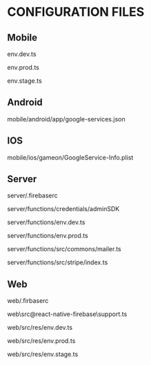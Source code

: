 
# CONFIGURATION FILES


## Mobile
env.dev.ts

env.prod.ts

env.stage.ts

## Android
mobile/android/app/google-services.json

## IOS
mobile/ios/gameon/GoogleService-Info.plist


## Server
server/.firebaserc

server/functions/credentials/adminSDK

server/functions/env.dev.ts

server/functions/env.prod.ts

server/functions/src/commons/mailer.ts

server/functions/src/stripe/index.ts

## Web
web/.firbaserc

web\src\@react-native-firebase\support.ts

web/src/res/env.dev.ts

web/src/res/env.prod.ts

web/src/res/env.stage.ts
